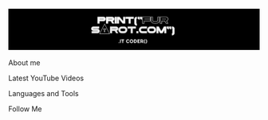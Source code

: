 [![Header](https://github.com/FurStrot/FurStrot/blob/main/assets/header.jpg)](https://www.youtube.com/@FurStrot)

About me

Latest YouTube Videos

Languages and Tools

Follow Me
